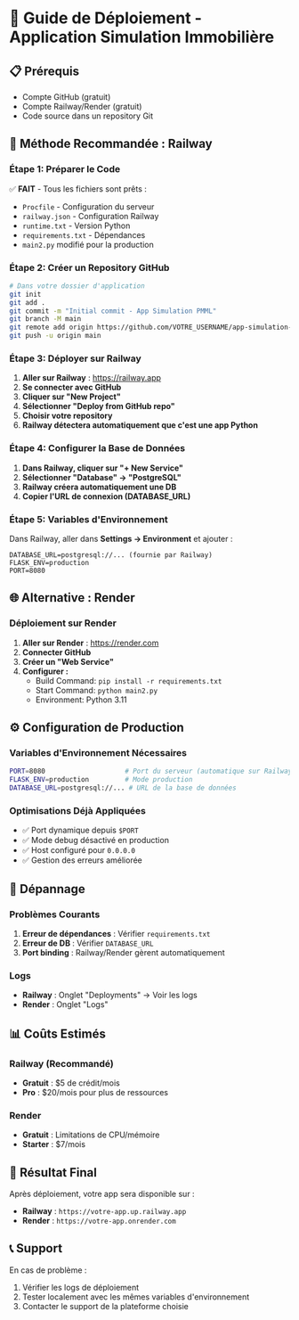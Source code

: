 # 🚀 Guide de Déploiement - Application Simulation Immobilière

## 📋 Prérequis
- Compte GitHub (gratuit)
- Compte Railway/Render (gratuit)
- Code source dans un repository Git

## 🎯 Méthode Recommandée : Railway

### Étape 1: Préparer le Code
✅ **FAIT** - Tous les fichiers sont prêts :
- `Procfile` - Configuration du serveur
- `railway.json` - Configuration Railway
- `runtime.txt` - Version Python
- `requirements.txt` - Dépendances
- `main2.py` modifié pour la production

### Étape 2: Créer un Repository GitHub
```bash
# Dans votre dossier d'application
git init
git add .
git commit -m "Initial commit - App Simulation PMML"
git branch -M main
git remote add origin https://github.com/VOTRE_USERNAME/app-simulation-pmml.git
git push -u origin main
```

### Étape 3: Déployer sur Railway

1. **Aller sur Railway** : https://railway.app
2. **Se connecter avec GitHub**
3. **Cliquer sur "New Project"**
4. **Sélectionner "Deploy from GitHub repo"**
5. **Choisir votre repository**
6. **Railway détectera automatiquement que c'est une app Python**

### Étape 4: Configurer la Base de Données

1. **Dans Railway, cliquer sur "+ New Service"**
2. **Sélectionner "Database" → "PostgreSQL"**
3. **Railway créera automatiquement une DB**
4. **Copier l'URL de connexion (DATABASE_URL)**

### Étape 5: Variables d'Environnement

Dans Railway, aller dans **Settings → Environment** et ajouter :
```
DATABASE_URL=postgresql://... (fournie par Railway)
FLASK_ENV=production
PORT=8080
```

## 🌐 Alternative : Render

### Déploiement sur Render
1. **Aller sur Render** : https://render.com
2. **Connecter GitHub**
3. **Créer un "Web Service"**
4. **Configurer :**
   - Build Command: `pip install -r requirements.txt`
   - Start Command: `python main2.py`
   - Environment: Python 3.11

## ⚙️ Configuration de Production

### Variables d'Environnement Nécessaires
```bash
PORT=8080                    # Port du serveur (automatique sur Railway/Render)
FLASK_ENV=production         # Mode production
DATABASE_URL=postgresql://... # URL de la base de données
```

### Optimisations Déjà Appliquées
- ✅ Port dynamique depuis `$PORT`
- ✅ Mode debug désactivé en production
- ✅ Host configuré pour `0.0.0.0`
- ✅ Gestion des erreurs améliorée

## 🔧 Dépannage

### Problèmes Courants
1. **Erreur de dépendances** : Vérifier `requirements.txt`
2. **Erreur de DB** : Vérifier `DATABASE_URL`
3. **Port binding** : Railway/Render gèrent automatiquement

### Logs
- **Railway** : Onglet "Deployments" → Voir les logs
- **Render** : Onglet "Logs"

## 📊 Coûts Estimés

### Railway (Recommandé)
- **Gratuit** : $5 de crédit/mois
- **Pro** : $20/mois pour plus de ressources

### Render
- **Gratuit** : Limitations de CPU/mémoire
- **Starter** : $7/mois

## 🎉 Résultat Final

Après déploiement, votre app sera disponible sur :
- **Railway** : `https://votre-app.up.railway.app`
- **Render** : `https://votre-app.onrender.com`

## 📞 Support

En cas de problème :
1. Vérifier les logs de déploiement
2. Tester localement avec les mêmes variables d'environnement
3. Contacter le support de la plateforme choisie
